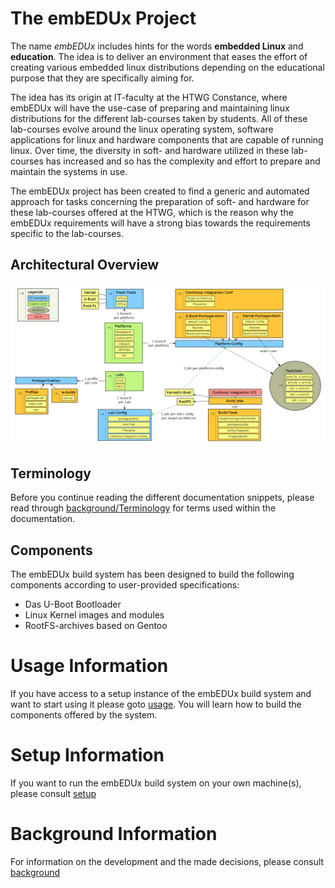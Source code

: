 # The **embEDUx** Project
The name *embEDUx* includes hints for the words **embedded Linux** and
**education**. The idea is to deliver an environment that eases the effort of
creating various embedded linux distributions depending on the educational
purpose that they are specifically aiming for.

The idea has its origin at IT-faculty at the HTWG Constance, where embEDUx will
have the use-case of preparing and maintaining linux distributions for the
different lab-courses taken by students. All of these lab-courses evolve around
the linux operating system, software applications for linux and hardware
components that are capable of running linux. Over time, the diversity in soft-
and hardware utilized in these lab-courses has increased and so has the
complexity and effort to prepare and maintain the systems in use.  

The embEDUx project has been created to find a generic and automated approach
for tasks concerning the preparation of soft- and hardware for these lab-courses
offered at the HTWG, which is the reason why the embEDUx requirements will have
a strong bias towards the requirements specific to the lab-courses.

## Architectural Overview
![](background/common/img/architectural_overview.png)

## Terminology
Before you continue reading the different documentation snippets, please read 
through [background/Terminology](background/terminology.md) for terms used within the documentation.


## Components
The embEDUx build system has been designed to build the following components
according to user-provided specifications:
- Das U-Boot Bootloader
- Linux Kernel images and modules
- RootFS-archives based on Gentoo


# Usage Information
If you have access to a setup instance of the embEDUx build system and want to 
start using it please goto [usage](usage/usage.md). You will learn how to build the
components offered by the system.


# Setup Information
If you want to run the embEDUx build system on your own machine(s), please
consult [setup](setup/setup.md)


# Background Information
For information on the development and the made decisions, please consult 
[background](background/background.md)
